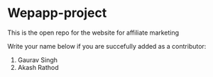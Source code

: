 # Wepapp-project
This is the open repo for the website for affiliate marketing

Write your name below if you are succefully added as a contributor:
1) Gaurav Singh
2) Akash Rathod

